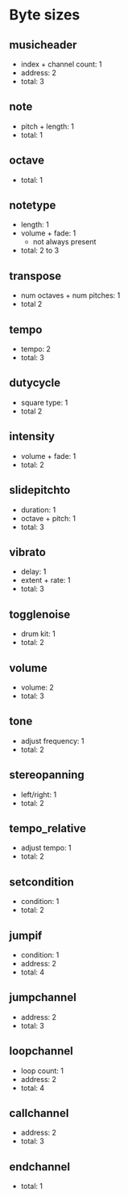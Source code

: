 # Byte sizes

## musicheader
* index + channel count: 1
* address: 2
* total: 3

## note
* pitch + length: 1
* total: 1

## octave
* total: 1

## notetype
* length: 1
* volume + fade: 1
    * not always present
* total: 2 to 3

## transpose
* num octaves + num pitches: 1
* total 2

## tempo
* tempo: 2
* total: 3

## dutycycle
* square type: 1
* total 2

## intensity
* volume + fade: 1
* total: 2

## slidepitchto
* duration: 1
* octave + pitch: 1
* total: 3

## vibrato
* delay: 1
* extent + rate: 1
* total: 3

## togglenoise
* drum kit: 1
* total: 2

## volume
* volume: 2
* total: 3

## tone
* adjust frequency: 1
* total: 2

## stereopanning
* left/right: 1
* total: 2

## tempo_relative
* adjust tempo: 1
* total: 2

## setcondition
* condition: 1
* total: 2

## jumpif
* condition: 1
* address: 2
* total: 4

## jumpchannel
* address: 2
* total: 3

## loopchannel
* loop count: 1
* address: 2
* total: 4

## callchannel
* address: 2
* total: 3

## endchannel
* total: 1